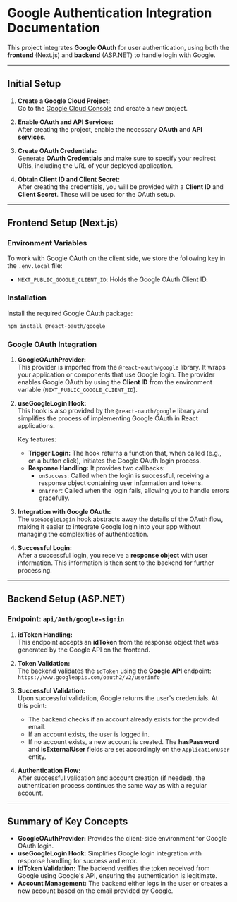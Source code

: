 # Google Authentication Integration Documentation

This project integrates **Google OAuth** for user authentication, using both the **frontend** (Next.js) and **backend** (ASP.NET) to handle login with Google.

---

## Initial Setup

1. **Create a Google Cloud Project:**  
   Go to the [Google Cloud Console](https://console.cloud.google.com/) and create a new project.

2. **Enable OAuth and API Services:**  
   After creating the project, enable the necessary **OAuth** and **API services**.

3. **Create OAuth Credentials:**  
   Generate **OAuth Credentials** and make sure to specify your redirect URIs, including the URL of your deployed application.

4. **Obtain Client ID and Client Secret:**  
   After creating the credentials, you will be provided with a **Client ID** and **Client Secret**. These will be used for the OAuth setup.

---

## Frontend Setup (Next.js)

### Environment Variables

To work with Google OAuth on the client side, we store the following key in the `.env.local` file:

- `NEXT_PUBLIC_GOOGLE_CLIENT_ID`: Holds the Google OAuth Client ID.

### Installation

Install the required Google OAuth package:

```bash
npm install @react-oauth/google
```

### Google OAuth Integration

1. **GoogleOAuthProvider:**  
   This provider is imported from the `@react-oauth/google` library. It wraps your application or components that use Google login. The provider enables Google OAuth by using the **Client ID** from the environment variable (`NEXT_PUBLIC_GOOGLE_CLIENT_ID`).

2. **useGoogleLogin Hook:**  
   This hook is also provided by the `@react-oauth/google` library and simplifies the process of implementing Google OAuth in React applications.

   Key features:

   - **Trigger Login:** The hook returns a function that, when called (e.g., on a button click), initiates the Google OAuth login process.
   - **Response Handling:** It provides two callbacks:
     - `onSuccess`: Called when the login is successful, receiving a response object containing user information and tokens.
     - `onError`: Called when the login fails, allowing you to handle errors gracefully.

3. **Integration with Google OAuth:**  
   The `useGoogleLogin` hook abstracts away the details of the OAuth flow, making it easier to integrate Google login into your app without managing the complexities of authentication.

4. **Successful Login:**  
   After a successful login, you receive a **response object** with user information. This information is then sent to the backend for further processing.

---

## Backend Setup (ASP.NET)

### Endpoint: `api/Auth/google-signin`

1. **idToken Handling:**  
   This endpoint accepts an **idToken** from the response object that was generated by the Google API on the frontend.

2. **Token Validation:**  
   The backend validates the `idToken` using the **Google API** endpoint:  
   `https://www.googleapis.com/oauth2/v2/userinfo`

3. **Successful Validation:**  
   Upon successful validation, Google returns the user's credentials. At this point:

   - The backend checks if an account already exists for the provided email.
   - If an account exists, the user is logged in.
   - If no account exists, a new account is created. The **hasPassword** and **isExternalUser** fields are set accordingly on the `ApplicationUser` entity.

4. **Authentication Flow:**  
   After successful validation and account creation (if needed), the authentication process continues the same way as with a regular account.

---

## Summary of Key Concepts

- **GoogleOAuthProvider:** Provides the client-side environment for Google OAuth login.
- **useGoogleLogin Hook:** Simplifies Google login integration with response handling for success and error.
- **idToken Validation:** The backend verifies the token received from Google using Google's API, ensuring the authentication is legitimate.
- **Account Management:** The backend either logs in the user or creates a new account based on the email provided by Google.
